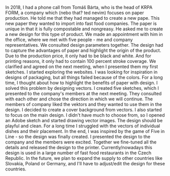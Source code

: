 
In 2018, I had a phone call from Tomáš Bárta, who is the head of KRPA FORM, a company which (nebo that? ted nevim) focuses on paper production. He told me that they had managed to create a new pape. This new paper they wanted to import into fast food companies. The paper is unique in that it is fully compostable and nongreasy. He asked me to create a new design for this type of product. We made an appointment with him in the office, where we met with five people - me and company representatives.
We consulted design parameters together. The design had to capture the advantages of paper and highlight the origin of the product. Due to the production price, it only had to be black and white. And for printing reasons, it only had to contain 100 percent stroke coverage. We clarified and agreed on the next meeting, when I presented them my first sketches.
I started exploring the websites. I was looking for inspiration in designs of packaging, but all things failed because of the colors. For a long time, I thought about how to highlight the benefits of paper with design. I solved this problem by designing vectors. I created five sketches, which I presented to the company's members at the next meeting. They consulted with each other and chose the direction in which we will continue.
The members of company liked the vektors and they wanted to use them in the design. I decided to create a cover background from vectors. I also started to focus on the main design. I didn't have much to choose from, so I opened an Adobe sketch and started drawing vector images.
The design should be playful and clean. For a long time I struggled with the vectors of individual dishes and their placement. In the end, I was inspired by the game of Five in Line - so the design was finally created. I presented the design to the company and the members were excited. Together we fine-tuned all the details and released the design to the printer.
Currently/nowadays this design is used in a large number of fast food restaurants in the Czech Republic. In the future, we plan to expand the supply to other countries like Slovakia, Poland or Germany, and I'll have to adjust/edit the design for these countries.
